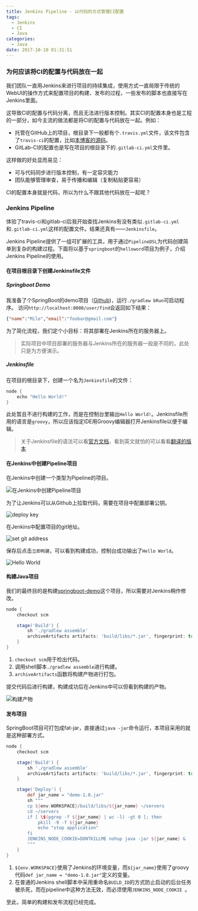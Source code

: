 ```yaml
---
title: Jenkins Pipeline - 以代码的方式管理CI配置
tags:
  - Jenkins
  - CI
  - Java
categories:
  - Java
date: 2017-10-10 01:31:51
---
```



### 为何应该将CI的配置与代码放在一起

我们团队一直用Jenkins来进行项目的持续集成，使用方式一直局限于传统的WebUI的操作方式来配置项目的构建、发布的过程，一些发布的脚本也直接写在Jenkins里面。

这导致CI的配置与代码分离，而且无法进行版本控制。其实CI的配置本身也是工程的一部分，如今主流的做法都是将CI的配置与代码放在一起。例如：

* 托管在GitHub上的项目，根目录下一般都有个`.travis.yml`文件，该文件包含了`travis-ci`的配置，比如[本博客的源码](https://github.com/swim2sun/swim2sun.github.io)。
* GitLab-CI的配置也是写在项目的根目录下的`.gitlab-ci.yml`文件里。

这样做的好处显而易见：

* 可与代码同步进行版本控制，有一定容灾能力
* 团队能够管理审查，易于传播和编辑（复制粘贴更容易）

CI的配置本身就是代码，所以为什么不跟其他代码放在一起呢？

<!-- more -->

### Jenkins Pipeline

体验了travis-ci和gitlab-ci后我开始查找Jenkins有没有类似`.gitlab-ci.yml`和`.gitlab-ci.yml`这样的配置文件。结果还真有——`Jenkinsfile`。

Jenkins Pipeline提供了一组可扩展的工具，用于通过`PipelineDSL`为代码创建简单到复杂的构建过程。下面将以基于`springboot`的`helloword`项目为例子，介绍Jenkins Pipeline的使用。

#### 在项目根目录下创建Jenkinsfile文件

##### Springboot Demo

我准备了个SpringBoot的demo项目（[Github](https://github.com/swim2sun/springboot-jenkinsfile-demo))，运行`./gradlew bRun`可启动程序。
访问`http://localhost:8080/user/find`会返回如下结果：

```json
{"name":"Milo","email":"foobar@gmail.com"}
```
为了简化流程，我们定个小目标：将其部署在Jenkins所在的服务器上。

> 实际项目中项目部署的服务器与Jenkins所在的服务器一般是不同的，此处只是为方便演示。

##### Jenkinsfile

在项目的根目录下，创建一个名为`Jenkinsfile`的文件：

```groovy
node {
    echo "Hello World!"
}
```

此处暂且不进行构建的工作，而是在控制台里输出`Hello World!`。Jenkinsfile所用的语言是`groovy`，所以应该指定IDE用Groovy编辑器打开Jenkinsfile以便于编辑。

> 关于Jenkinsfile的语法可以看[官方文档](https://jenkins.io/doc/book/pipeline/)，看到英文就怕的可以看看[翻译的版本](https://www.w3cschool.cn/jenkins/jenkins-epas28oi.html)

#### 在Jenkins中创建Pipeline项目

在Jenkins中创建一个类型为Pipeline的项目。

![在Jenkins中创建Pipeline项目](http://7xkd53.com1.z0.glb.clouddn.com/UC20171009_162854.png)

为了让Jenkins可以从Github上拉取代码，需要在项目中配置部署公钥。

![deploy key](http://7xkd53.com1.z0.glb.clouddn.com/UC20171009_183350.png)

在Jenkins中配置项目的git地址。

![set git address](http://7xkd53.com1.z0.glb.clouddn.com/UC20171009_183531.png)

保存后点击`立即构建`，可以看到构建成功，控制台成功输出了`Hello World`。

![Hello World](http://7xkd53.com1.z0.glb.clouddn.com/UC20171009_183924.png)

#### 构建Java项目

我们的最终目的是构建[springboot-demo](git@github.com:swim2sun/springboot-jenkinsfile-demo.git)这个项目，所以需要对Jenkins稍作修改。

```groovy
node {
    checkout scm

    stage('Build') {
        sh './gradlew assemble'
        archiveArtifacts artifacts: 'build/libs/*.jar', fingerprint: true
    }
}
```

1. `checkout scm`用于检出代码。
2. 调用shell脚本`./gradlew assemble`进行构建。
3. `archiveArtifacts`函数将构建产物进行打包。

提交代码后进行构建，构建成功后在Jenkins中可以但看到构建的产物。

![构建产物](http://7xkd53.com1.z0.glb.clouddn.com/UC20171010_003929.png)

#### 发布项目

SpringBoot项目可打包成fat-jar，直接通过`java -jar`命令运行，本项目采用的就是这种部署方式。

```groovy
node {
    checkout scm

    stage('Build') {
        sh './gradlew assemble'
        archiveArtifacts artifacts: 'build/libs/*.jar', fingerprint: true
    }

    stage('Deploy') {
        def jar_name = "demo-1.0.jar"
        sh """
        cp ${env.WORKSPACE}/build/libs/${jar_name} ~/servers
        cd ~/servers
        if [ \$(pgrep -f ${jar_name} | wc -l) -gt 0 ]; then
            pkill -9 -f ${jar_name}
            echo "stop application"
        fi
        JENKINS_NODE_COOKIE=DONTKILLME nohup java -jar ${jar_name} &  
        """
    }
}
```

1. `${env.WORKSPACE}`使用了Jenkins的环境变量，而`${jar_name}`使用了groovy代码`def jar_name = "demo-1.0.jar"`定义的变量。
2. 在普通的Jenkins shell脚本中采用重命名`BUILD_ID`的方式防止启动的后台任务被杀死，而在pipeline中这种方法无效，而必须使用`JENKINS_NODE_COOKIE `。

至此，简单的构建和发布流程已经完成。




